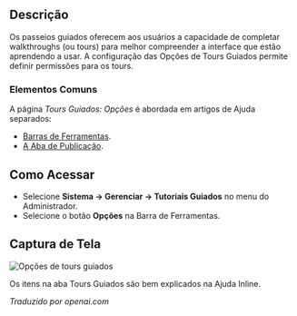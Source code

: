 <!-- Filename: Help4.x:Guided_Tours:_Options  / Display title: Passeios Guiados: Opções -->

## Descrição

Os passeios guiados oferecem aos usuários a capacidade de completar walkthroughs (ou tours) para melhor compreender a interface que estão aprendendo a usar. A configuração das Opções de Tours Guiados permite definir permissões para os tours.

### Elementos Comuns

A página *Tours Guiados: Opções* é abordada em artigos de Ajuda separados:

* [Barras de Ferramentas](jdocmanual?article=help/common-elements/toolbars).
* [A Aba de Publicação](jdocmanual?article=help/common-elements/edit-publishing).

## Como Acessar

- Selecione **Sistema -> Gerenciar -> Tutoriais Guiados** no menu do Administrador.
- Selecione o botão **Opções** na Barra de Ferramentas.

## Captura de Tela

![Opções de tours guiados](../../../ptbr/imagens/tours-guiados/opcoes-tours-guiados.png)

Os itens na aba Tours Guiados são bem explicados na Ajuda Inline.

*Traduzido por openai.com*

